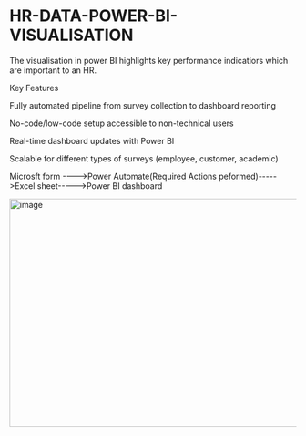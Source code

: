 # HR-DATA-POWER-BI-VISUALISATION

The visualisation in power BI highlights key performance indicatiors which are important to an HR.




Key Features


Fully automated pipeline from survey collection to dashboard reporting


No-code/low-code setup accessible to non-technical users


Real-time dashboard updates with Power BI


Scalable for different types of surveys (employee, customer, academic)


Microsft form ---->Power Automate(Required Actions peformed)----->Excel sheet----->Power BI dashboard




<img width="600" height="400" alt="image" src="https://github.com/user-attachments/assets/59cb0672-7a8f-4a2a-943d-2632511042c8" />
